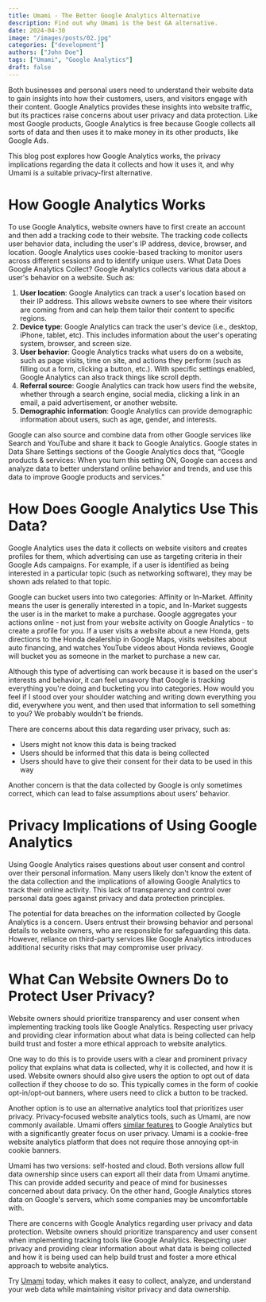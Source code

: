 ```yaml
---
title: Umami - The Better Google Analytics Alternative
description: Find out why Umami is the best GA alternative.
date: 2024-04-30
image: "/images/posts/02.jpg"
categories: ["development"]
authors: ["John Doe"]
tags: ["Umami", "Google Analytics"]
draft: false
---
```


Both businesses and personal users need to understand their website data to gain insights into how their customers, users, and visitors engage with their content. Google Analytics provides these insights into website traffic, but its practices raise concerns about user privacy and data protection. Like most Google products, Google Analytics is free because Google collects all sorts of data and then uses it to make money in its other products, like Google Ads.

This blog post explores how Google Analytics works, the privacy implications regarding the data it collects and how it uses it, and why Umami is a suitable privacy-first alternative.

# How Google Analytics Works

To use Google Analytics, website owners have to first create an account and then add a tracking code to their website. The tracking code collects user behavior data, including the user's IP address, device, browser, and location. Google Analytics uses cookie-based tracking to monitor users across different sessions and to identify unique users.
What Data Does Google Analytics Collect?
Google Analytics collects various data about a user's behavior on a website. Such as:

1. **User location**: Google Analytics can track a user's location based on their IP address. This allows website owners to see where their visitors are coming from and can help them tailor their content to specific regions.
2. **Device type**: Google Analytics can track the user's device (i.e., desktop, iPhone, tablet, etc). This includes information about the user's operating system, browser, and screen size.
3. **User behavior**: Google Analytics tracks what users do on a website, such as page visits, time on site, and actions they perform (such as filling out a form, clicking a button, etc.). With specific settings enabled, Google Analytics can also track things like scroll depth.
4. **Referral source**: Google Analytics can track how users find the website, whether through a search engine, social media, clicking a link in an email, a paid advertisement, or another website.
5. **Demographic information**: Google Analytics can provide demographic information about users, such as age, gender, and interests.

Google can also source and combine data from other Google services like Search and YouTube and share it back to Google Analytics. Google states in Data Share Settings sections of the Google Analytics docs that, “Google products & services: When you turn this setting ON, Google can access and analyze data to better understand online behavior and trends, and use this data to improve Google products and services.”

# How Does Google Analytics Use This Data?

Google Analytics uses the data it collects on website visitors and creates profiles for them, which advertising can use as targeting criteria in their Google Ads campaigns. For example, if a user is identified as being interested in a particular topic (such as networking software), they may be shown ads related to that topic.

Google can bucket users into two categories: Affinity or In-Market. Affinity means the user is generally interested in a topic, and In-Market suggests the user is in the market to make a purchase. Google aggregates your actions online - not just from your website activity on Google Analytics - to create a profile for you. If a user visits a website about a new Honda, gets directions to the Honda dealership in Google Maps, visits websites about auto financing, and watches YouTube videos about Honda reviews, Google will bucket you as someone in the market to purchase a new car.

Although this type of advertising can work because it is based on the user's interests and behavior, it can feel unsavory that Google is tracking everything you're doing and bucketing you into categories. How would you feel if I stood over your shoulder watching and writing down everything you did, everywhere you went, and then used that information to sell something to you? We probably wouldn't be friends.

There are concerns about this data regarding user privacy, such as:

- Users might not know this data is being tracked
- Users should be informed that this data is being collected
- Users should have to give their consent for their data to be used in this way

Another concern is that the data collected by Google is only sometimes correct, which can lead to false assumptions about users' behavior.

# Privacy Implications of Using Google Analytics

Using Google Analytics raises questions about user consent and control over their personal information. Many users likely don't know the extent of the data collection and the implications of allowing Google Analytics to track their online activity. This lack of transparency and control over personal data goes against privacy and data protection principles.

The potential for data breaches on the information collected by Google Analytics is a concern. Users entrust their browsing behavior and personal details to website owners, who are responsible for safeguarding this data. However, reliance on third-party services like Google Analytics introduces additional security risks that may compromise user privacy.

# What Can Website Owners Do to Protect User Privacy?

Website owners should prioritize transparency and user consent when implementing tracking tools like Google Analytics. Respecting user privacy and providing clear information about what data is being collected can help build trust and foster a more ethical approach to website analytics.

One way to do this is to provide users with a clear and prominent privacy policy that explains what data is collected, why it is collected, and how it is used. Website owners should also give users the option to opt out of data collection if they choose to do so. This typically comes in the form of cookie opt-in/opt-out banners, where users need to click a button to be tracked.

Another option is to use an alternative analytics tool that prioritizes user privacy. Privacy-focused website analytics tools, such as Umami, are now commonly available. Umami offers [similar features](/features) to Google Analytics but with a significantly greater focus on user privacy. Umami is a cookie-free website analytics platform that does not require those annoying opt-in cookie banners.

Umami has two versions: self-hosted and cloud. Both versions allow full data ownership since users can export all their data from Umami anytime. This can provide added security and peace of mind for businesses concerned about data privacy. On the other hand, Google Analytics stores data on Google's servers, which some companies may be uncomfortable with.

There are concerns with Google Analytics regarding user privacy and data protection. Website owners should prioritize transparency and user consent when implementing tracking tools like Google Analytics. Respecting user privacy and providing clear information about what data is being collected and how it is being used can help build trust and foster a more ethical approach to website analytics.

Try [Umami](https://cloud.umami.is/signup?ref=umami-blog) today, which makes it easy to collect, analyze, and understand your web data while maintaining visitor privacy and data ownership.